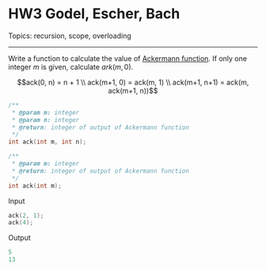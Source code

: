 # HW3 Godel, Escher, Bach

Topics: recursion, scope, overloading

---

Write a function to calculate the value of [Ackermann function](https://en.wikipedia.org/wiki/Ackermann_function). If only one integer $m$ is given, calculate $ark(m, 0)$.

$$ack(0, n) = n + 1 \\  ack(m+1, 0) = ack(m, 1) \\ ack(m+1, n+1) = ack(m, ack(m+1, n))$$

```cpp
/**
 * @param m: integer 
 * @param n: integer
 * @return: integer of output of Ackermann function
 */
int ack(int m, int n);

/**
 * @param m: integer 
 * @return: integer of output of Ackermann function
 */
int ack(int m);
```

Input

```cpp
ack(2, 1);
ack(4);
```

Output

```cpp
5
13
```

